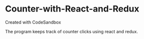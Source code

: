 # Counter-with-React-and-Redux
Created with CodeSandbox

The program keeps track of counter clicks using react and redux.

